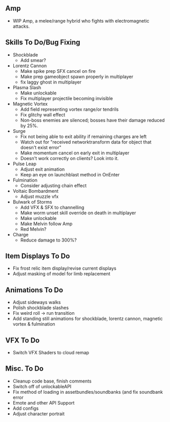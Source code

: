  ## Amp
- WIP Amp, a melee/range hybrid who fights with electromagnetic attacks.
## Skills To Do/Bug Fixing
- Shockblade
  - Add smear?
- Lorentz Cannon
  - Make spike prep SFX cancel on fire
  - Make prep gameobject spawn properly in multiplayer
  - fix laggy ghost in multiplayer
- Plasma Slash
  - Make unlockable
  - Fix multiplayer projectile becoming invisible
- Magnetic Vortex
  - Add field representing vortex range/or tendrils
  - Fix glitchy wall effect
  - Non-boss enemies are silenced; bosses have their damage reduced by 25%.
- Surge
  - Fix not being able to exit ability if remaining charges are left
  - Watch out for "received networktransform data for object that doesn't exist error"
  - Make momentum cancel on early exit in multiplayer
  - Doesn't work correctly on clients? Look into it.
- Pulse Leap
  - Adjust exit animation
  - Keep an eye on launchblast method in OnEnter
- Fulmination
  - Consider adjusting chain effect
- Voltaic Bombardment
  - Adjust muzzle vfx
- Bulwark of Storms
  - Add VFX & SFX to channelling
  - Make worm unset skill override on death in multiplayer
  - Make unlockable
  - Make Melvin follow Amp
  - Red Melvin?
- Charge
  - Reduce damage to 300%?

## Item Displays To Do
- Fix frost relic item display/revise current displays
- Adjust masking of model for limb replacement

## Animations To Do
- Adjust sideways walks
- Polish shockblade slashes
- Fix weird roll -> run transition
- Add standing still animations for shockblade, lorentz cannon, magnetic vortex & fulmination

## VFX To Do
- Switch VFX Shaders to cloud remap

## Misc. To Do
- Cleanup code base, finish comments
- Switch off of unlockableAPI
- Fix method of loading in assetbundles/soundbanks (and fix soundbank error
- Emote and other API Support
- Add configs
- Adjust character portrait
